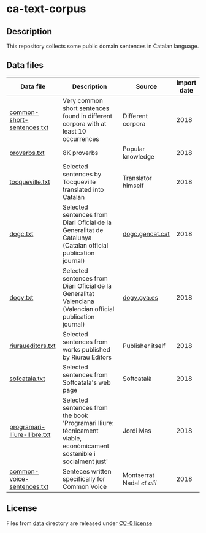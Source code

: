 # ca-text-corpus
## Description
This repository collects some public domain sentences in Catalan language.

## Data files
| Data file        | Description | Source | Import date |
| ------------- |-------------| -----| ---- |
| [common-short-sentences.txt](./data/common-short-sentences.txt) | Very common short sentences found in different corpora with at least 10 occurrences | Different corpora | 2018 |
| [proverbs.txt](./data/proverbs.txt) | 8K proverbs | Popular knowledge  | 2018 |
| [tocqueville.txt](./data/tocqueville.txt) | Selected sentences by Tocqueville translated into Catalan | Translator himself  | 2018 |
| [dogc.txt](./data/dogc.txt) | Selected sentences from Diari Oficial de la Generalitat de Catalunya (Catalan official publication journal) | [dogc.gencat.cat](http://dogc.gencat.cat)  | 2018 |
| [dogv.txt](./data/dogv.txt) | Selected sentences from Diari Oficial de la Generalitat Valenciana (Valencian official publication journal) | [dogv.gva.es](http://www.dogv.gva.es/)  | 2018 |
| [riuraueditors.txt](./data/riuraueditors.txt) | Selected sentences from works published by Riurau Editors | Publisher itself | 2018 |
| [sofcatala.txt](./data/sofcatala.txt) | Selected sentences from Softcatalà's web page | Softcatalà | 2018 |
| [programari-lliure-llibre.txt](./data/programari-lliure-llibre.txt) | Selected sentences from the book 'Programari lliure: tècnicament viable, econòmicament sostenible i socialment just' | Jordi Mas | 2018 |
| [common-voice-sentences.txt](./data/common-voice-sentences.txt) | Senteces written specifically for Common Voice | Montserrat Nadal *et alii* | 2018 |


## License
Files from [data](./data) directory are released under [CC-0 license](https://creativecommons.org/choose/zero/?lang=ca)



